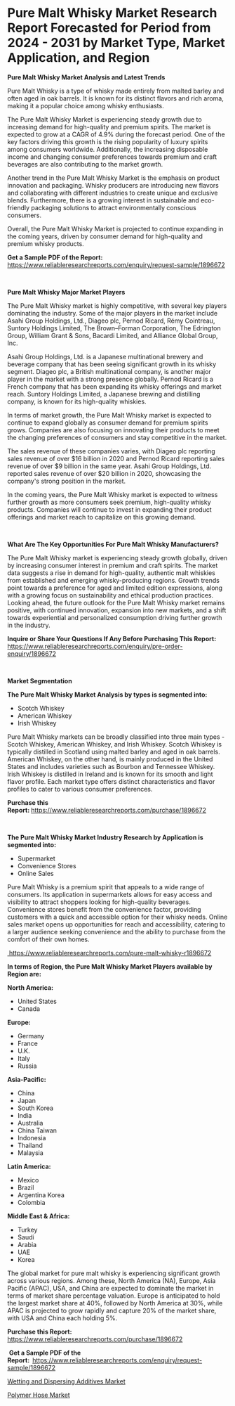 <p><h1>Pure Malt Whisky Market Research Report Forecasted for Period from 2024 -  2031 by Market Type, Market Application, and Region</h1></p><p><strong>Pure Malt Whisky Market Analysis and Latest Trends</strong></p>
<p><p>Pure Malt Whisky is a type of whisky made entirely from malted barley and often aged in oak barrels. It is known for its distinct flavors and rich aroma, making it a popular choice among whisky enthusiasts.</p><p>The Pure Malt Whisky Market is experiencing steady growth due to increasing demand for high-quality and premium spirits. The market is expected to grow at a CAGR of 4.9% during the forecast period. One of the key factors driving this growth is the rising popularity of luxury spirits among consumers worldwide. Additionally, the increasing disposable income and changing consumer preferences towards premium and craft beverages are also contributing to the market growth.</p><p>Another trend in the Pure Malt Whisky Market is the emphasis on product innovation and packaging. Whisky producers are introducing new flavors and collaborating with different industries to create unique and exclusive blends. Furthermore, there is a growing interest in sustainable and eco-friendly packaging solutions to attract environmentally conscious consumers.</p><p>Overall, the Pure Malt Whisky Market is projected to continue expanding in the coming years, driven by consumer demand for high-quality and premium whisky products.</p></p>
<p><strong>Get a Sample PDF of the Report:&nbsp;</strong> <a href="https://www.reliableresearchreports.com/enquiry/request-sample/1896672">https://www.reliableresearchreports.com/enquiry/request-sample/1896672</a></p>
<p>&nbsp;</p>
<p><strong>Pure Malt Whisky Major Market Players</strong></p>
<p><p>The Pure Malt Whisky market is highly competitive, with several key players dominating the industry. Some of the major players in the market include Asahi Group Holdings, Ltd., Diageo plc, Pernod Ricard, Rémy Cointreau, Suntory Holdings Limited, The Brown–Forman Corporation, The Edrington Group, William Grant & Sons, Bacardi Limited, and Alliance Global Group, Inc.</p><p>Asahi Group Holdings, Ltd. is a Japanese multinational brewery and beverage company that has been seeing significant growth in its whisky segment. Diageo plc, a British multinational company, is another major player in the market with a strong presence globally. Pernod Ricard is a French company that has been expanding its whisky offerings and market reach. Suntory Holdings Limited, a Japanese brewing and distilling company, is known for its high-quality whiskies.</p><p>In terms of market growth, the Pure Malt Whisky market is expected to continue to expand globally as consumer demand for premium spirits grows. Companies are also focusing on innovating their products to meet the changing preferences of consumers and stay competitive in the market.</p><p>The sales revenue of these companies varies, with Diageo plc reporting sales revenue of over $16 billion in 2020 and Pernod Ricard reporting sales revenue of over $9 billion in the same year. Asahi Group Holdings, Ltd. reported sales revenue of over $20 billion in 2020, showcasing the company's strong position in the market.</p><p>In the coming years, the Pure Malt Whisky market is expected to witness further growth as more consumers seek premium, high-quality whisky products. Companies will continue to invest in expanding their product offerings and market reach to capitalize on this growing demand.</p></p>
<p>&nbsp;</p>
<p><strong>What Are The Key Opportunities For Pure Malt Whisky Manufacturers?</strong></p>
<p><p>The Pure Malt Whisky market is experiencing steady growth globally, driven by increasing consumer interest in premium and craft spirits. The market data suggests a rise in demand for high-quality, authentic malt whiskies from established and emerging whisky-producing regions. Growth trends point towards a preference for aged and limited edition expressions, along with a growing focus on sustainability and ethical production practices. Looking ahead, the future outlook for the Pure Malt Whisky market remains positive, with continued innovation, expansion into new markets, and a shift towards experiential and personalized consumption driving further growth in the industry.</p></p>
<p><strong>Inquire or Share Your Questions If Any Before Purchasing This Report:</strong> <a href="https://www.reliableresearchreports.com/enquiry/pre-order-enquiry/1896672">https://www.reliableresearchreports.com/enquiry/pre-order-enquiry/1896672</a></p>
<p>&nbsp;</p>
<p><strong>Market Segmentation</strong></p>
<p><strong>The Pure Malt Whisky Market Analysis by types is segmented into:</strong></p>
<p><ul><li>Scotch Whiskey</li><li>American Whiskey</li><li>Irish Whiskey</li></ul></p>
<p><p>Pure Malt Whisky markets can be broadly classified into three main types - Scotch Whiskey, American Whiskey, and Irish Whiskey. Scotch Whiskey is typically distilled in Scotland using malted barley and aged in oak barrels. American Whiskey, on the other hand, is mainly produced in the United States and includes varieties such as Bourbon and Tennessee Whiskey. Irish Whiskey is distilled in Ireland and is known for its smooth and light flavor profile. Each market type offers distinct characteristics and flavor profiles to cater to various consumer preferences.</p></p>
<p><strong>Purchase this Report:&nbsp;</strong><a href="https://www.reliableresearchreports.com/purchase/1896672">https://www.reliableresearchreports.com/purchase/1896672</a></p>
<p>&nbsp;</p>
<p><strong>The Pure Malt Whisky Market Industry Research by Application is segmented into:</strong></p>
<p><ul><li>Supermarket</li><li>Convenience Stores</li><li>Online Sales</li></ul></p>
<p><p>Pure Malt Whisky is a premium spirit that appeals to a wide range of consumers. Its application in supermarkets allows for easy access and visibility to attract shoppers looking for high-quality beverages. Convenience stores benefit from the convenience factor, providing customers with a quick and accessible option for their whisky needs. Online sales market opens up opportunities for reach and accessibility, catering to a larger audience seeking convenience and the ability to purchase from the comfort of their own homes.</p></p>
<p><a href="https://www.reliableresearchreports.com/pure-malt-whisky-r1896672">&nbsp;https://www.reliableresearchreports.com/pure-malt-whisky-r1896672</a></p>
<p><strong>In terms of Region, the Pure Malt Whisky Market Players available by Region are:</strong></p>
<p>
    <p> <strong> North America: </strong>
        <ul>
            <li>United States</li>
            <li>Canada</li>
        </ul>
        </p> 
    <p> <strong> Europe: </strong>
        <ul>
            <li>Germany</li>
            <li>France</li>
            <li>U.K.</li>
            <li>Italy</li>
            <li>Russia</li>
        </ul>
        </p> 
    <p> <strong> Asia-Pacific: </strong>
        <ul>
            <li>China</li>
            <li>Japan</li>
            <li>South Korea</li>
            <li>India</li>
            <li>Australia</li>
            <li>China Taiwan</li>
            <li>Indonesia</li>
            <li>Thailand</li>
            <li>Malaysia</li>
        </ul>
        </p> 
    <p> <strong> Latin America: </strong>
        <ul>
            <li>Mexico</li>
            <li>Brazil</li>
            <li>Argentina Korea</li>
            <li>Colombia</li>
        </ul>
        </p> 
    <p> <strong> Middle East & Africa: </strong>
        <ul>
            <li>Turkey</li>
            <li>Saudi</li>
            <li>Arabia</li>
            <li>UAE</li>
            <li>Korea</li>
        </ul>
    </p>
    </p>
<p><p>The global market for pure malt whisky is experiencing significant growth across various regions. Among these, North America (NA), Europe, Asia Pacific (APAC), USA, and China are expected to dominate the market in terms of market share percentage valuation. Europe is anticipated to hold the largest market share at 40%, followed by North America at 30%, while APAC is projected to grow rapidly and capture 20% of the market share, with USA and China each holding 5%.</p></p>
<p><strong>Purchase this Report: </strong><a href="https://www.reliableresearchreports.com/purchase/1896672">https://www.reliableresearchreports.com/purchase/1896672</a></p>
<p>&nbsp;<strong>Get a Sample PDF of the Report:&nbsp;&nbsp;</strong><a href="https://www.reliableresearchreports.com/enquiry/request-sample/1896672">https://www.reliableresearchreports.com/enquiry/request-sample/1896672</a></p>
<p><strong></strong></p>
<p><p><a href="https://adventurous-uranium-ef9.notion.site/Wetting-and-Dispersing-Additives-Market-Research-Report-The-Key-To-Successful-Business-Strategy-For-1ce21c524d9d4d2eabbbb7b377405b54">Wetting and Dispersing Additives Market</a></p><p><a href="https://extreme-scabiosa-c81.notion.site/Polymer-Hose-Market-Provides-Detailed-Segmentation-of-this-Market-based-on-Type-Application-and-Re-0c2f21db1ee541dd82315c083b56587a">Polymer Hose Market</a></p></p>